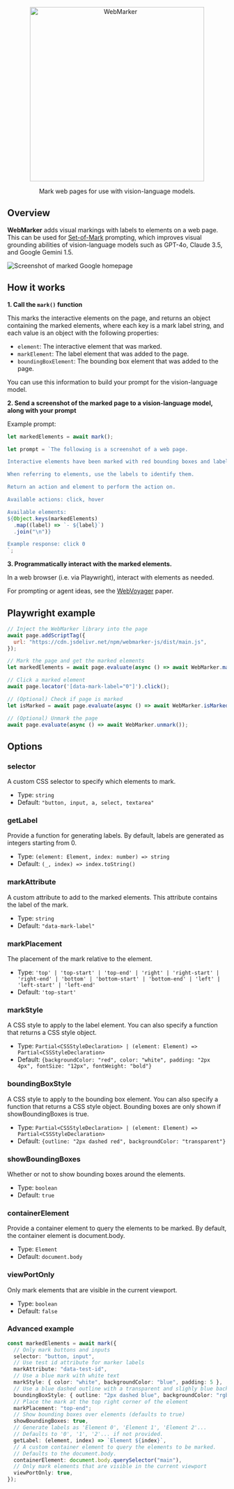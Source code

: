 <p align="center">
  <picture>
    <source media="(prefers-color-scheme: dark)" srcset="https://github.com/reidbarber/webmarker/assets/8961049/cd3fd0ff-b31f-42b3-b225-207ffded1640">
    <img width="400px" alt="WebMarker" src="https://github.com/reidbarber/webmarker/assets/8961049/b017e0c2-a2f7-4b4d-a1e9-9b2cc91d8ae6">
  </picture>
</p>

<p align="center">
Mark web pages for use with vision-language models.
</p>

## Overview

**WebMarker** adds visual markings with labels to elements on a web page. This can be used for [Set-of-Mark](https://github.com/microsoft/SoM) prompting, which improves visual grounding abilities of vision-language models such as GPT-4o, Claude 3.5, and Google Gemini 1.5.

![Screenshot of marked Google homepage](https://github.com/user-attachments/assets/722e1034-06d4-4ccd-a7d6-f03749435681)

## How it works

**1. Call the `mark()` function**

This marks the interactive elements on the page, and returns an object containing the marked elements, where each key is a mark label string, and each value is an object with the following properties:

- `element`: The interactive element that was marked.
- `markElement`: The label element that was added to the page.
- `boundingBoxElement`: The bounding box element that was added to the page.

You can use this information to build your prompt for the vision-language model.

**2. Send a screenshot of the marked page to a vision-language model, along with your prompt**

Example prompt:

```javascript
let markedElements = await mark();

let prompt = `The following is a screenshot of a web page.

Interactive elements have been marked with red bounding boxes and labels.

When referring to elements, use the labels to identify them.

Return an action and element to perform the action on.

Available actions: click, hover

Available elements:
${Object.keys(markedElements)
  .map((label) => `- ${label}`)
  .join("\n")}

Example response: click 0
`;
```

**3. Programmatically interact with the marked elements.**

In a web browser (i.e. via Playwright), interact with elements as needed.

For prompting or agent ideas, see the [WebVoyager](https://github.com/MinorJerry/WebVoyager) paper.

## Playwright example

```javascript
// Inject the WebMarker library into the page
await page.addScriptTag({
  url: "https://cdn.jsdelivr.net/npm/webmarker-js/dist/main.js",
});

// Mark the page and get the marked elements
let markedElements = await page.evaluate(async () => await WebMarker.mark());

// Click a marked element
await page.locator('[data-mark-label="0"]').click();

// (Optional) Check if page is marked
let isMarked = await page.evaluate(async () => await WebMarker.isMarked());

// (Optional) Unmark the page
await page.evaluate(async () => await WebMarker.unmark());
```

## Options

### selector

A custom CSS selector to specify which elements to mark.

- Type: `string`
- Default: `"button, input, a, select, textarea"`

### getLabel

Provide a function for generating labels. By default, labels are generated as integers starting from 0.

- Type: `(element: Element, index: number) => string`
- Default: `(_, index) => index.toString()`

### markAttribute

A custom attribute to add to the marked elements. This attribute contains the label of the mark.

- Type: `string`
- Default: `"data-mark-label"`

### markPlacement

The placement of the mark relative to the element.

- Type: `'top' | 'top-start' | 'top-end' | 'right' | 'right-start' | 'right-end' | 'bottom' | 'bottom-start' | 'bottom-end' | 'left' | 'left-start' | 'left-end'`
- Default: `'top-start'`

### markStyle

A CSS style to apply to the label element. You can also specify a function that returns a CSS style object.

- Type: `Partial<CSSStyleDeclaration> | (element: Element) => Partial<CSSStyleDeclaration>`
- Default: `{backgroundColor: "red", color: "white", padding: "2px 4px", fontSize: "12px", fontWeight: "bold"}`

### boundingBoxStyle

A CSS style to apply to the bounding box element. You can also specify a function that returns a CSS style object. Bounding boxes are only shown if showBoundingBoxes is true.

- Type: `Partial<CSSStyleDeclaration> | (element: Element) => Partial<CSSStyleDeclaration>`
- Default: `{outline: "2px dashed red", backgroundColor: "transparent"}`

### showBoundingBoxes

Whether or not to show bounding boxes around the elements.

- Type: `boolean`
- Default: `true`

### containerElement

Provide a container element to query the elements to be marked. By default, the container element is document.body.

- Type: `Element`
- Default: `document.body`

### viewPortOnly

Only mark elements that are visible in the current viewport.

- Type: `boolean`
- Default: `false`

### Advanced example

```typescript
const markedElements = await mark({
  // Only mark buttons and inputs
  selector: "button, input",
  // Use test id attribute for marker labels
  markAttribute: "data-test-id",
  // Use a blue mark with white text
  markStyle: { color: "white", backgroundColor: "blue", padding: 5 },
  // Use a blue dashed outline with a transparent and slighly blue background
  boundingBoxStyle: { outline: "2px dashed blue", backgroundColor: "rgba(0, 0, 255, 0.1)"},
  // Place the mark at the top right corner of the element
  markPlacement: "top-end";
  // Show bounding boxes over elements (defaults to true)
  showBoundingBoxes: true,
  // Generate labels as 'Element 0', 'Element 1', 'Element 2'...
  // Defaults to '0', '1', '2'... if not provided.
  getLabel: (element, index) => `Element ${index}`,
  // A custom container element to query the elements to be marked.
  // Defaults to the document.body.
  containerElement: document.body.querySelector("main"),
  // Only mark elements that are visible in the current viewport
  viewPortOnly: true,
});
```
